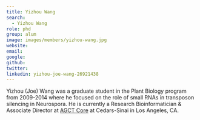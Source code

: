```yaml
---
title: Yizhou Wang
search:
  - Yizhou Wang
role: phd
group: alum
image: images/members/yizhou-wang.jpg
website:
email: 
google: 
github: 
twitter: 
linkedin: yizhou-joe-wang-26921438
---
```


Yizhou (Joe) Wang was a graduate student in the Plant Biology program from 2009-2014 where he focused on the role of small RNAs in transposon silencing in Neurospora. He is currently a Research Bioinformatician & Associate Director at [AGCT Core](https://www.cedars-sinai.edu/research/cores/genomics.html) at Cedars-Sinai in Los Angeles, CA.

